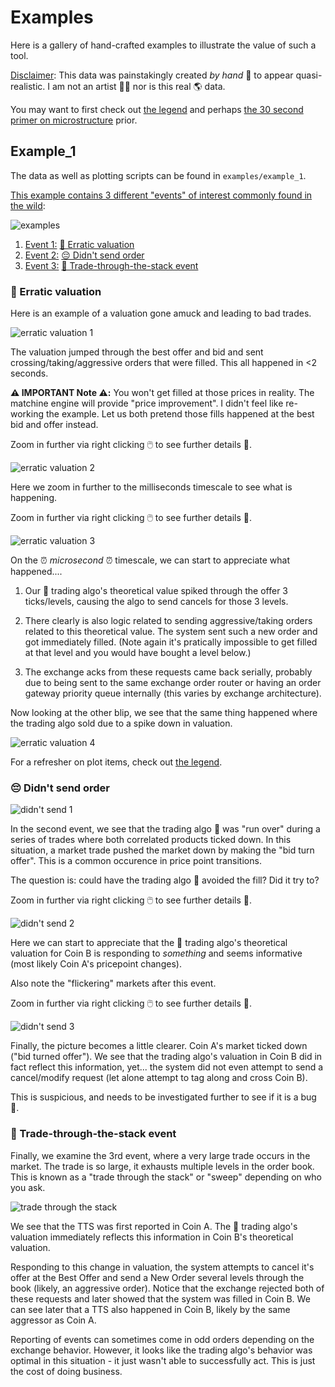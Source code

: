 # Examples

Here is a gallery of hand-crafted examples to illustrate the value of such a tool. 

<ins>Disclaimer</ins>: This data was painstakingly created _by hand_ 🤌 to appear quasi-realistic. I am not an artist 🧑‍🎨 nor is this real 🌎 data.

You may want to first check out [the legend](docs/legend/README.md) and perhaps [the 30 second primer on microstructure](/docs/micro_primer/README.md) prior.

## Example_1

The data as well as plotting scripts can be found in `examples/example_1`. 

<ins>This example contains 3 different "events" of interest commonly found in the wild</ins>: 

![examples](/assets/zoomed_out_events.png)

1. <ins>Event 1:</ins> [💸 Erratic valuation](#💸-erratic-valuation)
2. <ins>Event 2:</ins> [😔 Didn't send order](#😔-didnt-send-order)
3. <ins>Event 3:</ins> [🚀 Trade-through-the-stack event](#🚀-trade-through-the-stack-event)

### 💸 Erratic valuation

Here is an example of a valuation gone amuck and leading to bad trades.

![erratic valuation 1](/assets/erratic_valuation_1.png)

The valuation jumped through the best offer and bid and sent crossing/taking/aggressive orders that were filled. This all happened in <2 seconds. 

**⚠️ IMPORTANT Note ⚠️:** You won't get filled at those prices in reality. The matchine engine will provide "price improvement". I didn't feel like re-working the example. Let us both pretend those fills happened at the best bid and offer instead.

Zoom in further via right clicking 🖱️ to see further details 🔎.

![erratic valuation 2](/assets/erratic_valuation_2.png)

Here we zoom in further to the milliseconds timescale to see what is happening.  

Zoom in further via right clicking 🖱️ to see further details 🔎.

![erratic valuation 3](/assets/erratic_valuation_3.png)

On the ⏰ _microsecond_ ⏰ timescale, we can start to appreciate what happened....

1. Our  🤖 trading algo's theoretical value spiked through the offer 3 ticks/levels, causing the algo to send cancels for those 3 levels. 

2. There clearly is also logic related to sending aggressive/taking orders related to this theoretical value. The system sent such a new order and got immediately filled. (Note again it's pratically impossible to get filled at that level and you would have bought a level below.) 

3. The exchange acks from these requests came back serially, probably due to being sent to the same exchange order router or having an order gateway priority queue internally (this varies by exchange architecture). 

Now looking at the other blip, we see that the same thing happened where the trading algo sold due to a spike down in valuation.  

![erratic valuation 4](/assets/erratic_valuation_4.png)

For a refresher on plot items, check out [the legend](docs/legend/README.md).

### 😔 Didn't send order

![didn't send 1](/assets/didnt_send_1.png)

In the second event, we see that the trading algo 🤖 was "run over" during a series of trades where both correlated products ticked down. In this situation, a market trade pushed the market down by making the "bid turn offer". This is a common occurence in price point transitions. 

The question is: could have the trading algo 🤖 avoided the fill? Did it try to? 

Zoom in further via right clicking 🖱️ to see further details 🔎.

![didn't send 2](/assets/didnt_send_2.png)

Here we can start to appreciate that the 🤖 trading algo's theoretical valuation for Coin B is responding to _something_ and seems informative (most likely Coin A's pricepoint changes).

Also note the "flickering" markets after this event. 

Zoom in further via right clicking 🖱️ to see further details 🔎.

![didn't send 3](/assets/didnt_send_3.png)

Finally, the picture becomes a little clearer. Coin A's market ticked down ("bid turned offer"). We see that the trading algo's valuation in Coin B did in fact reflect this information, yet... the system did not even attempt to send a cancel/modify request (let alone attempt to tag along and cross Coin B). 

This is suspicious, and needs to be investigated further to see if it is a bug 🐛. 

### 🚀 Trade-through-the-stack event

Finally, we examine the 3rd event, where a very large trade occurs in the market. The trade is so large, it exhausts multiple levels in the order book. This is known as a "trade through the stack" or "sweep" depending on who you ask. 

![trade through the stack](/assets/tts.png)

We see that the TTS was first reported in Coin A. The 🤖 trading algo's valuation immediately reflects this information in Coin B's theoretical valuation. 

Responding to this change in valuation, the system attempts to cancel it's offer at the Best Offer and send a New Order several levels through the book (likely, an aggressive order). Notice that the exchange rejected both of these requests and later showed that the system was filled in Coin B. We can see later that a TTS also happened in Coin B, likely by the same aggressor as Coin A. 

Reporting of events can sometimes come in odd orders depending on the exchange behavior. However, it looks like the trading algo's behavior was optimal in this situation - it just wasn't able to successfully act. This is just the cost of doing business. 
